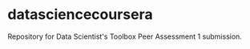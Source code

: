 datasciencecoursera
===================

Repository for Data Scientist's Toolbox Peer Assessment 1 submission. 
